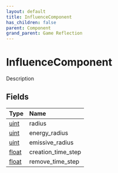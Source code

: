 ```yaml
---
layout: default
title: InfluenceComponent
has_children: false
parent: Component
grand_parent: Game Reflection
---
```

# InfluenceComponent
Description 

## Fields

| Type | Name |
|:----------|:--------------|
| [uint](/riftbreaker-wiki/docs/game-reflection/components/uint/) | radius |
| [uint](/riftbreaker-wiki/docs/game-reflection/components/uint/) | energy_radius |
| [uint](/riftbreaker-wiki/docs/game-reflection/components/uint/) | emissive_radius |
| [float](/riftbreaker-wiki/docs/game-reflection/components/float/) | creation_time_step |
| [float](/riftbreaker-wiki/docs/game-reflection/components/float/) | remove_time_step |

